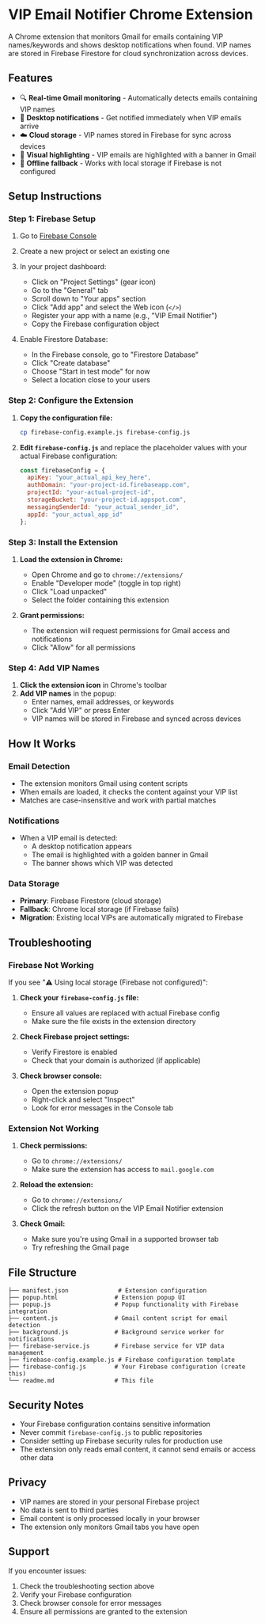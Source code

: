 # VIP Email Notifier Chrome Extension

A Chrome extension that monitors Gmail for emails containing VIP names/keywords and shows desktop notifications when found. VIP names are stored in Firebase Firestore for cloud synchronization across devices.

## Features

- 🔍 **Real-time Gmail monitoring** - Automatically detects emails containing VIP names
- 📱 **Desktop notifications** - Get notified immediately when VIP emails arrive
- ☁️ **Cloud storage** - VIP names stored in Firebase for sync across devices
- 🎯 **Visual highlighting** - VIP emails are highlighted with a banner in Gmail
- 💾 **Offline fallback** - Works with local storage if Firebase is not configured

## Setup Instructions

### Step 1: Firebase Setup

1. Go to [Firebase Console](https://firebase.google.com/)
2. Create a new project or select an existing one
3. In your project dashboard:
   - Click on "Project Settings" (gear icon)
   - Go to the "General" tab
   - Scroll down to "Your apps" section
   - Click "Add app" and select the Web icon (`</>`)
   - Register your app with a name (e.g., "VIP Email Notifier")
   - Copy the Firebase configuration object

4. Enable Firestore Database:
   - In the Firebase console, go to "Firestore Database"
   - Click "Create database"
   - Choose "Start in test mode" for now
   - Select a location close to your users

### Step 2: Configure the Extension

1. **Copy the configuration file:**
   ```bash
   cp firebase-config.example.js firebase-config.js
   ```

2. **Edit `firebase-config.js`** and replace the placeholder values with your actual Firebase configuration:
   ```javascript
   const firebaseConfig = {
     apiKey: "your_actual_api_key_here",
     authDomain: "your-project-id.firebaseapp.com",
     projectId: "your-actual-project-id",
     storageBucket: "your-project-id.appspot.com",
     messagingSenderId: "your_actual_sender_id",
     appId: "your_actual_app_id"
   };
   ```

### Step 3: Install the Extension

1. **Load the extension in Chrome:**
   - Open Chrome and go to `chrome://extensions/`
   - Enable "Developer mode" (toggle in top right)
   - Click "Load unpacked"
   - Select the folder containing this extension

2. **Grant permissions:**
   - The extension will request permissions for Gmail access and notifications
   - Click "Allow" for all permissions

### Step 4: Add VIP Names

1. **Click the extension icon** in Chrome's toolbar
2. **Add VIP names** in the popup:
   - Enter names, email addresses, or keywords
   - Click "Add VIP" or press Enter
   - VIP names will be stored in Firebase and synced across devices

## How It Works

### Email Detection
- The extension monitors Gmail using content scripts
- When emails are loaded, it checks the content against your VIP list
- Matches are case-insensitive and work with partial matches

### Notifications
- When a VIP email is detected:
  - A desktop notification appears
  - The email is highlighted with a golden banner in Gmail
  - The banner shows which VIP was detected

### Data Storage
- **Primary**: Firebase Firestore (cloud storage)
- **Fallback**: Chrome local storage (if Firebase fails)
- **Migration**: Existing local VIPs are automatically migrated to Firebase

## Troubleshooting

### Firebase Not Working
If you see "⚠️ Using local storage (Firebase not configured)":

1. **Check your `firebase-config.js` file:**
   - Ensure all values are replaced with actual Firebase config
   - Make sure the file exists in the extension directory

2. **Check Firebase project settings:**
   - Verify Firestore is enabled
   - Check that your domain is authorized (if applicable)

3. **Check browser console:**
   - Open the extension popup
   - Right-click and select "Inspect"
   - Look for error messages in the Console tab

### Extension Not Working
1. **Check permissions:**
   - Go to `chrome://extensions/`
   - Make sure the extension has access to `mail.google.com`

2. **Reload the extension:**
   - Go to `chrome://extensions/`
   - Click the refresh button on the VIP Email Notifier extension

3. **Check Gmail:**
   - Make sure you're using Gmail in a supported browser tab
   - Try refreshing the Gmail page

## File Structure

```
├── manifest.json              # Extension configuration
├── popup.html                # Extension popup UI
├── popup.js                  # Popup functionality with Firebase integration
├── content.js                # Gmail content script for email detection
├── background.js             # Background service worker for notifications
├── firebase-service.js       # Firebase service for VIP data management
├── firebase-config.example.js # Firebase configuration template
├── firebase-config.js        # Your Firebase configuration (create this)
└── readme.md                 # This file
```

## Security Notes

- Your Firebase configuration contains sensitive information
- Never commit `firebase-config.js` to public repositories
- Consider setting up Firebase security rules for production use
- The extension only reads email content, it cannot send emails or access other data

## Privacy

- VIP names are stored in your personal Firebase project
- No data is sent to third parties
- Email content is only processed locally in your browser
- The extension only monitors Gmail tabs you have open

## Support

If you encounter issues:
1. Check the troubleshooting section above
2. Verify your Firebase configuration
3. Check browser console for error messages
4. Ensure all permissions are granted to the extension